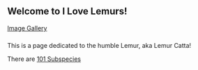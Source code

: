 ## Welcome to I Love Lemurs!


[Image Gallery](/ImageGallery.md)


### 
This is a page dedicated to the humble Lemur, aka Lemur Catta!

There are [101 Subspecies](https://en.wikipedia.org/wiki/List_of_lemur_species)
